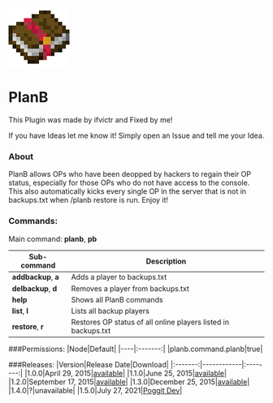 ![PlanB](images/icon.png)

# PlanB

This Plugin was made by ifvictr and Fixed by me!

If you have Ideas let me know it!
Simply open an Issue and tell me your Idea.

### About
PlanB allows OPs who have been deopped by hackers to regain their OP status, especially for those OPs who do not have access to the console. This also automatically kicks every single OP in the server that is not in backups.txt when /planb restore is run.
Enjoy it!

### Commands:
Main command: **planb**, **pb**

|Sub-command|Description|
|-----------|-----------|
|**addbackup**, **a**|Adds a player to backups.txt|
|**delbackup**, **d**|Removes a player from backups.txt|
|**help**|Shows all PlanB commands|
|**list**, **l**|Lists all backup players|
|**restore**, **r**|Restores OP status of all online players listed in backups.txt|

###Permissions:
|Node|Default|
|----|:-------:|
|planb.command.planb|true|

###Releases:
|Version|Release Date|Download|
|:-------:|------------|:--------:|
|1.0.0|April 29, 2015|[available](http://forums.pocketmine.net/plugins/planb.1128/download?version=2129)|
|1.1.0|June 25, 2015|[available](http://forums.pocketmine.net/plugins/planb.1128/download?version=2398)|
|1.2.0|September 17, 2015|[available](http://forums.pocketmine.net/plugins/planb.1128/download?version=2769)|
|1.3.0|December 25, 2015|[available](http://forums.pocketmine.net/plugins/planb.1128/download?version=2988)|
|1.4.0|?|unavailable|
|1.5.0|July 27, 2021|[Poggit Dev](https://poggit.pmmp.io/ci/TheBalkanDev/PlanB-Fixed/PlanB-Fixed)|
